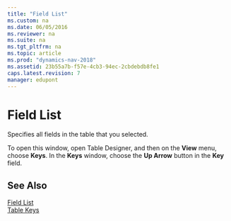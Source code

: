 ```yaml
---
title: "Field List"
ms.custom: na
ms.date: 06/05/2016
ms.reviewer: na
ms.suite: na
ms.tgt_pltfrm: na
ms.topic: article
ms.prod: "dynamics-nav-2018"
ms.assetid: 23b55a7b-f57e-4cb3-94ec-2cbdebdb8fe1
caps.latest.revision: 7
manager: edupont
---
```

# Field List
Specifies all fields in the table that you selected.  

 To open this window, open Table Designer, and then on the **View** menu, choose **Keys**. In the **Keys** window, choose the **Up Arrow** button in the **Key** field.  

## See Also  
 [Field List](-$-S_2130-Field-List-$-.md)   
 [Table Keys](../Table-Keys.md)
